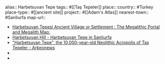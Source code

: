 alias:: Harbetsuvan Tepe
tags:: #[[Taş Tepeler]] 
place::
country:: #Turkey 
place-type:: #[[ancient site]] 
project:: #[[Adam's Atlas]] 
nearest-town:: #Sanliurfa 
map-url::

- [Harbetsuvan Tepesi Ancient Village or Settlement : The Megalithic Portal and Megalith Map:](https://www.megalithic.co.uk/article.php?sid=56185)
- [Harbetsuvan Hill - Harbetsuvan Tepe in Sanliurfa](https://toursaroundturkey.com/harbetsuvan-tepe/)
- ["Harbetsuvan Tepe", the 10,000-year-old Neolithic Acropolis of Taş Tepeler - Arkeonews](https://arkeonews.net/harbetsuvan-tepe-the-10000-year-old-neolithic-acropolis-of-tas-tepeler/)
-
-
